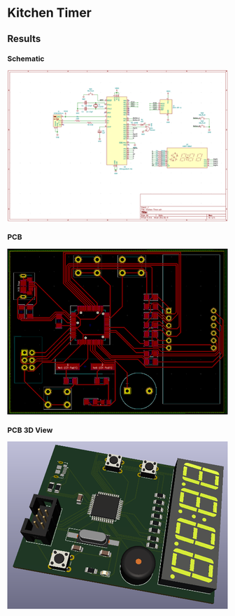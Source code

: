 # Kitchen Timer

## Results
### Schematic
![Schematic](Results/Timer_Schematic.png)

### PCB 
![PCB](Results/Timer_PCB.png)

### PCB 3D View
![3D View](Results/Timer_3D.png)

